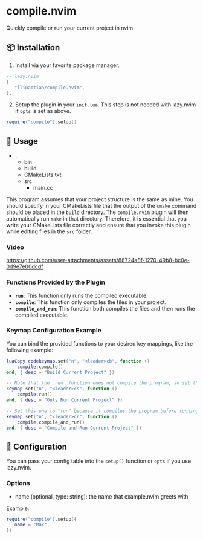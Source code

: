 # compile.nvim

Quickly compile or run your current project in nvim

## 📦 Installation

1. Install via your favorite package manager.

```lua
-- lazy.nvim
{
   "lliuaotian/compile.nvim",
},
```

2. Setup the plugin in your `init.lua`. This step is not needed with lazy.nvim if `opts` is set as above.

```lua
require("compile").setup()
```

## 🚀 Usage

- .
  - bin
  - build
  - CMakeLists.txt
  - src
    - main.cc

This program assumes that your project structure is the same as mine. You should specify in your CMakeLists file that the output of the `cmake` command should be placed in the `build` directory. The `compile.nvim` plugin will then automatically run `make` in that directory. Therefore, it is essential that you write your CMakeLists file correctly and ensure that you invoke this plugin while editing files in the `src` folder.

### Video
https://github.com/user-attachments/assets/88724a8f-1270-49b8-bc0e-0d9e7e00dcdf

### Functions Provided by the Plugin

- **`run`**: This function only runs the compiled executable.
- **`compile`**: This function only compiles the files in your project.
- **`compile_and_run`**: This function both compiles the files and then runs the compiled executable.

### Keymap Configuration Example

You can bind the provided functions to your desired key mappings, like the following example:

```lua
luaCopy codekeymap.set("n", "<leader>cb", function ()
    compile.compile()
end, { desc = "Build Current Project" })

-- Note that the `run` function does not compile the program, so set the keybinding to "start" to indicate starting the program.
keymap.set("n", "<leader>cs", function ()
    compile.run()
end, { desc = "Only Run Current Project" })

-- Set this one to "run" because it compiles the program before running it.
keymap.set("n", "<leader>cr", function ()
    compile.compile_and_run()
end, { desc = "Compile and Run Current Project" })
```

## 🔧 Configuration

You can pass your config table into the `setup()` function or `opts` if you use lazy.nvim.

### Options

- name (optional, type: string): the name that example.nvim greets with

Example:

```lua
require("compile").setup({
   name = "Max",
})
```
